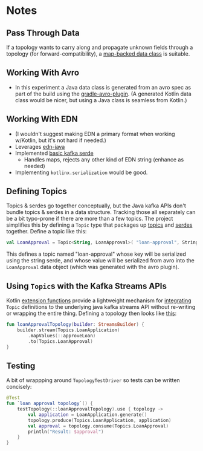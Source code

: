 # Notes

## Pass Through Data
If a topology wants to carry along and propagate unknown fields through a topology (for forward-compatibility), a [map-backed data class](src/main/kotlin/com/acmeinc/LoanApplication.kt) is suitable.

## Working With Avro
- In this experiment a Java data class is generated from an avro spec as part of the build using the [gradle-avro-plugin](https://github.com/commercehub-oss/gradle-avro-plugin). (A generated Kotlin data class would be nicer, but using a Java class is seamless from Kotlin.)

## Working With EDN
- (I wouldn't suggest making EDN a primary format when working w/Kotlin, but it's not hard if needed.)
- Leverages [edn-java](https://github.com/bpsm/edn-java)
- Implemented [basic kafka serde](src/main/kotlin/kostr/serde/Edn.kt)
    - Handles maps, rejects any other kind of EDN string (enhance as needed)
- Implementing `kotlinx.serialization` would be good.

## Defining Topics
Topics & serdes go together conceptually, but the Java kafka APIs don't bundle topics & serdes in a data structure. Tracking those all separately can be a bit typo-prone if there are more than a few topics. The project simplifies this by defining a `Topic` type that packages up [topics](src/main/kotlin/kostr/Topic.kt) and [serdes](src/main/kotlin/kostr/serde/Serde.kt) together. Define a topic like this:

```kotlin
val LoanApproval = Topic<String, LoanApproval>( "loan-approval", StringSerde{}, AvroSerde{})
```
This defines a topic named "loan-approval" whose key will be serialized using the string serde, and whose value will be serialized from avro into the `LoanApproval` data object (which was generated with the avro plugin).

## Using `Topic`s with the Kafka Streams APIs
Kotlin [extension functions](https://kotlinlang.org/docs/reference/extensions.html) provide a lightweight mechanism for  [integrating](src/main/kotlin/kostr/streams/StreamsBuilder.kt) `Topic` definitions to the underlying java kafka streams API without re-writing or wrapping the entire thing. Defining a topology then looks like [this](src/main/kotlin/com/acmeinc/LoanApprovalTopology.kt):

```kotlin
fun loanApprovalTopology(builder: StreamsBuilder) {
    builder.stream(Topics.LoanApplication)
        .mapValues(::approveLoan)
        .to(Topics.LoanApproval)
}
```

## Testing
A bit of wrappping around `TopologyTestDriver` so tests can be written concisely:
```kotlin
@Test
fun `loan approval topology`() {
    testTopology(::loanApprovalTopology).use { topology ->
        val application = LoanApplication.generate()
        topology.produce(Topics.LoanApplication, application)
        val approval = topology.consume(Topics.LoanApproval)
        println("Result: $approval")
    }
}
```
